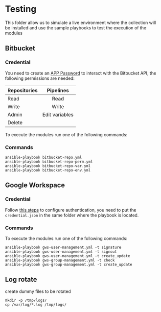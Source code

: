 # Testing

This folder allow us to simulate a live environment where the collection will be installed and use the sample playbooks to test the execution of the modules

## Bitbucket

### Credential

You need to create an [APP Password](https://support.atlassian.com/bitbucket-cloud/docs/create-an-app-password/) to interact with the Bitbucket API, the following permissions are needed:

| Repositories  | Pipelines     |
| ------------- |:-------------:|
| Read          | Read          |
| Write         | Write         |
| Admin         | Edit variables|
| Delete        |               |

To execute the modules run one of the following commands:

### Commands

```
ansible-playbook bitbucket-repo.yml
ansible-playbook bitbucket-repo-perm.yml
ansible-playbook bitbucket-repo-var.yml
ansible-playbook bitbucket-repo-env.yml
```

## Google Workspace

### Credential

Follow [this steps](https://stackoverflow.com/a/72022166) to configure authentication, you need to put the `credential.json` in the same folder where the playbook is located.

### Commands

To execute the modules run one of the following commands:

```
ansible-playbook gws-user-management.yml -t signature
ansible-playbook gws-user-management.yml -t signout
ansible-playbook gws-user-management.yml -t create_update
ansible-playbook gws-group-management.yml -t check
ansible-playbook gws-group-management.yml -t create_update
```

## Log rotate

create dummy files to be rotated

```
mkdir -p /tmp/logs/
cp /var/log/*.log /tmp/logs/
```
